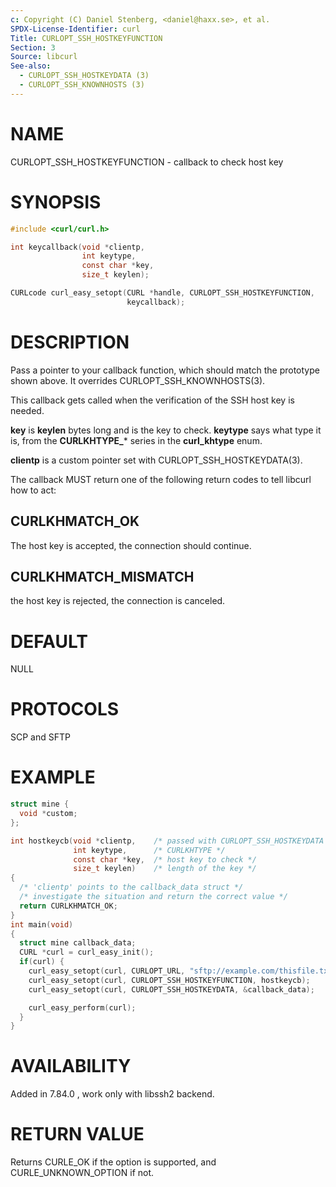 ```yaml
---
c: Copyright (C) Daniel Stenberg, <daniel@haxx.se>, et al.
SPDX-License-Identifier: curl
Title: CURLOPT_SSH_HOSTKEYFUNCTION
Section: 3
Source: libcurl
See-also:
  - CURLOPT_SSH_HOSTKEYDATA (3)
  - CURLOPT_SSH_KNOWNHOSTS (3)
---
```


# NAME

CURLOPT_SSH_HOSTKEYFUNCTION - callback to check host key

# SYNOPSIS

~~~c
#include <curl/curl.h>

int keycallback(void *clientp,
                int keytype,
                const char *key,
                size_t keylen);

CURLcode curl_easy_setopt(CURL *handle, CURLOPT_SSH_HOSTKEYFUNCTION,
                          keycallback);
~~~

# DESCRIPTION

Pass a pointer to your callback function, which should match the prototype
shown above. It overrides CURLOPT_SSH_KNOWNHOSTS(3).

This callback gets called when the verification of the SSH host key is needed.

**key** is **keylen** bytes long and is the key to check. **keytype**
says what type it is, from the **CURLKHTYPE_*** series in the
**curl_khtype** enum.

**clientp** is a custom pointer set with CURLOPT_SSH_HOSTKEYDATA(3).

The callback MUST return one of the following return codes to tell libcurl how
to act:

## CURLKHMATCH_OK

The host key is accepted, the connection should continue.

## CURLKHMATCH_MISMATCH

the host key is rejected, the connection is canceled.

# DEFAULT

NULL

# PROTOCOLS

SCP and SFTP

# EXAMPLE

~~~c
struct mine {
  void *custom;
};

int hostkeycb(void *clientp,    /* passed with CURLOPT_SSH_HOSTKEYDATA */
              int keytype,      /* CURLKHTYPE */
              const char *key,  /* host key to check */
              size_t keylen)    /* length of the key */
{
  /* 'clientp' points to the callback_data struct */
  /* investigate the situation and return the correct value */
  return CURLKHMATCH_OK;
}
int main(void)
{
  struct mine callback_data;
  CURL *curl = curl_easy_init();
  if(curl) {
    curl_easy_setopt(curl, CURLOPT_URL, "sftp://example.com/thisfile.txt");
    curl_easy_setopt(curl, CURLOPT_SSH_HOSTKEYFUNCTION, hostkeycb);
    curl_easy_setopt(curl, CURLOPT_SSH_HOSTKEYDATA, &callback_data);

    curl_easy_perform(curl);
  }
}
~~~

# AVAILABILITY

Added in 7.84.0 , work only with libssh2 backend.

# RETURN VALUE

Returns CURLE_OK if the option is supported, and CURLE_UNKNOWN_OPTION if not.
